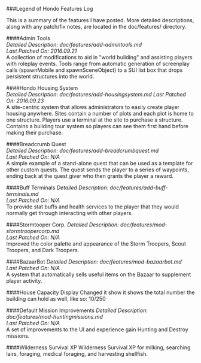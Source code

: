 ###Legend of Hondo Features Log

This is a summary of the features I have posted. More detailed descriptions, along with any patch/fix notes, are located in the doc/features/ directory. 

####Admin Tools  
*Detailed Description: doc/features/add-admintools.md*  
*Last Patched On: 2016.09.21*  
A collection of modifications to aid in "world building" and assisting players with roleplay events. Tools range from automatic generation of screenplay calls (spawnMobile and spawnSceneObject) to a SUI list box that drops persistent structures into the world.

####Hondo Housing System  
*Detailed Description: doc/features/add-housingsystem.md* 
*Last Patched On: 2016.09.23*   
A site-centric system that allows administrators to easily create player housing anywhere. Sites contain a number of plots and each plot is home to one structure. Players use a terminal at the site to purchase a structure. Contains a building tour system so players can see them first hand before making their purchase.

####Breadcrumb Quest  
*Detailed Description: doc/features/add-breadcrumbquest.md*  
*Last Patched On: N/A*  
A simple example of a stand-alone quest that can be used as a template for other custom quests. The quest sends the player to a series of waypoints, ending back at the quest giver who then grants the player a reward.

####Buff Terminals
*Detailed Description: doc/features/add-buff-terminals.md*  
*Last Patched On: N/A*  
To provide stat buffs and health services to the player that they would normally get through interacting with other players. 

####Stormtooper Corp.
*Detailed Description: doc/features/mod-stormtroopercorp.md*  
*Last Patched On: N/A*  
Improved the color palette and appearance of the Storm Troopers, Scout Troopers, and Dark Troopers.

####BazaarBot
*Detailed Description: doc/features/mod-bazaarbot.md*  
*Last Patched On: N/A*  
A system that automatically sells useful items on the Bazaar to supplement player activity.

####House Capacity Display
Changed it show it shows the total number the building can hold as well, like so: 10/250

####Default Mission Improvements
*Detailed Description: doc/features/mod-huntingmissions.md*  
*Last Patched On: N/A*  
A set of improvements to the UI and experience gain Hunting and Destroy missions.

####Wilderness Survival XP
Wilderness Survival XP for milking, searching lairs, foraging, medical foraging, and harvesting shellfish.
